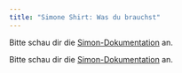 ```yaml
---
title: "Simone Shirt: Was du brauchst"
---
```


<Note>

Bitte schau dir die [Simon-Dokumentation](/docs/patterns/simon/) an.

Bitte schau dir die [Simon-Dokumentation](/docs/patterns/simon/) an.

</Note>
